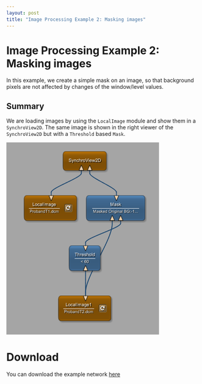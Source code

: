 ```yaml
---
layout: post
title: "Image Processing Example 2: Masking images"
---
```


# Image Processing Example 2: Masking images
In this example, we create a simple mask on an image, so that background pixels are not affected by changes of the window/level values.

## Summary
We are loading images by using the `LocalImage` module and show them in a `SynchroView2D`. The same image is shown in the right viewer of the `SynchroView2D` but with a `Threshold` based `Mask`.

![Screenshot](/examples/image_processing/example2/image.png)

# Download
You can download the example network [here](/examples/image_processing/example2/ImageMask.mlab)
